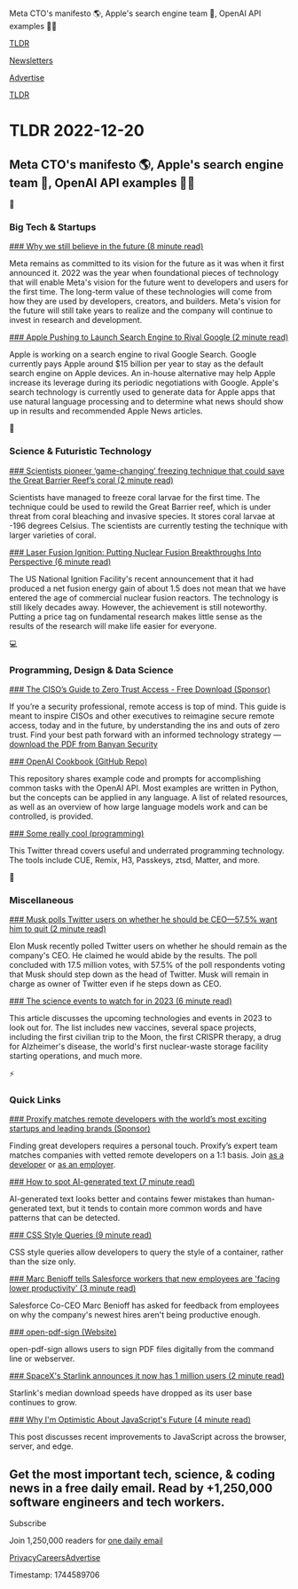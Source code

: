 Meta CTO's manifesto 🌎, Apple's search engine team 🔎, OpenAI API examples 👨‍💻

[TLDR](/)

[Newsletters](/newsletters)

[Advertise](https://advertise.tldr.tech/)

[TLDR](/)

# TLDR 2022-12-20

## Meta CTO's manifesto 🌎, Apple's search engine team 🔎, OpenAI API examples 👨‍💻

📱

### Big Tech & Startups

[### Why we still believe in the future (8 minute read)](https://tech.facebook.com/reality-labs/2022/12/boz-look-back-2023-look-ahead/?utm_source=tldrnewsletter)

Meta remains as committed to its vision for the future as it was when it first announced it. 2022 was the year when foundational pieces of technology that will enable Meta's vision for the future went to developers and users for the first time. The long-term value of these technologies will come from how they are used by developers, creators, and builders. Meta's vision for the future will still take years to realize and the company will continue to invest in research and development.

[### Apple Pushing to Launch Search Engine to Rival Google (2 minute read)](https://www.macrumors.com/2022/12/19/apple-to-launch-search-engine-to-rival-google/?utm_source=tldrnewsletter)

Apple is working on a search engine to rival Google Search. Google currently pays Apple around $15 billion per year to stay as the default search engine on Apple devices. An in-house alternative may help Apple increase its leverage during its periodic negotiations with Google. Apple's search technology is currently used to generate data for Apple apps that use natural language processing and to determine what news should show up in results and recommended Apple News articles.

🚀

### Science & Futuristic Technology

[### Scientists pioneer ‘game-changing’ freezing technique that could save the Great Barrier Reef’s coral (2 minute read)](https://www.euronews.com/green/2022/12/19/scientists-pioneer-game-changing-freezing-technique-that-could-save-the-great-barrier-reef?utm_source=tldrnewsletter)

Scientists have managed to freeze coral larvae for the first time. The technique could be used to rewild the Great Barrier reef, which is under threat from coral bleaching and invasive species. It stores coral larvae at -196 degrees Celsius. The scientists are currently testing the technique with larger varieties of coral.

[### Laser Fusion Ignition: Putting Nuclear Fusion Breakthroughs Into Perspective (6 minute read)](https://hackaday.com/2022/12/19/laser-fusion-ignition-putting-nuclear-fusion-breakthroughs-into-perspective/?utm_source=tldrnewsletter)

The US National Ignition Facility's recent announcement that it had produced a net fusion energy gain of about 1.5 does not mean that we have entered the age of commercial nuclear fusion reactors. The technology is still likely decades away. However, the achievement is still noteworthy. Putting a price tag on fundamental research makes little sense as the results of the research will make life easier for everyone.

💻

### Programming, Design & Data Science

[### The CISO’s Guide to Zero Trust Access - Free Download (Sponsor)](https://info.banyansecurity.io/ciso-guide-zero-trust-access-0?utm_source=tldr&amp;utm_campaign=20221220)

If you’re a security professional, remote access is top of mind. This guide is meant to inspire CISOs and other executives to reimagine secure remote access, today and in the future, by understanding the ins and outs of zero trust. Find your best path forward with an informed technology strategy — [download the PDF from Banyan Security](https://info.banyansecurity.io/ciso-guide-zero-trust-access-0?utm_source=tldr&utm_campaign=20221220)

[### OpenAI Cookbook (GitHub Repo)](https://github.com/openai/openai-cookbook?utm_source=tldrnewsletter)

This repository shares example code and prompts for accomplishing common tasks with the OpenAI API. Most examples are written in Python, but the concepts can be applied in any language. A list of related resources, as well as an overview of how large language models work and can be controlled, is provided.

[### Some really cool (programming)](https://threadreaderapp.com/tobi/status/1604846804574560256?s=12&amp;t=f64-1mN5CDqp2Q9YHrHCmg)

This Twitter thread covers useful and underrated programming technology. The tools include CUE, Remix, H3, Passkeys, ztsd, Matter, and more.

🎁

### Miscellaneous

[### Musk polls Twitter users on whether he should be CEO—57.5% want him to quit (2 minute read)](https://arstechnica.com/tech-policy/2022/12/musk-polls-twitter-users-on-whether-he-should-be-ceo-57-5-want-him-to-quit/?utm_source=tldrnewsletter)

Elon Musk recently polled Twitter users on whether he should remain as the company's CEO. He claimed he would abide by the results. The poll concluded with 17.5 million votes, with 57.5% of the poll respondents voting that Musk should step down as the head of Twitter. Musk will remain in charge as owner of Twitter even if he steps down as CEO.

[### The science events to watch for in 2023 (6 minute read)](https://www.nature.com/articles/d41586-022-04444-3?utm_source=tldrnewsletter)

This article discusses the upcoming technologies and events in 2023 to look out for. The list includes new vaccines, several space projects, including the first civilian trip to the Moon, the first CRISPR therapy, a drug for Alzheimer's disease, the world's first nuclear-waste storage facility starting operations, and much more.

⚡

### Quick Links

[### Proxify matches remote developers with the world’s most exciting startups and leading brands (Sponsor)](https://proxify.io/?utm_medium=email&amp;utm_source=tldr&amp;utm_campaign=2022-12-20_tldr)

Finding great developers requires a personal touch. Proxify’s expert team matches companies with vetted remote developers on a 1:1 basis. Join [as a developer](https://career.proxify.io/?utm_medium=email&utm_source=tldr&utm_campaign=2022-12-20_tldr) or [as an employer](https://www.proxify.io/?utm_medium=email&utm_source=tldr&utm_campaign=2022-12-20_tldr).

[### How to spot AI-generated text (7 minute read)](https://archive.ph/c4Avq?utm_source=tldrnewsletter)

AI-generated text looks better and contains fewer mistakes than human-generated text, but it tends to contain more common words and have patterns that can be detected.

[### CSS Style Queries (9 minute read)](https://ishadeed.com/article/css-container-style-queries/#article-component?utm_source=tldrnewsletter)

CSS style queries allow developers to query the style of a container, rather than the size only.

[### Marc Benioff tells Salesforce workers that new employees are 'facing lower productivity' (3 minute read)](https://www.cnbc.com/2022/12/16/marc-benioff-says-newer-salesforce-employees-are-less-productive.html?utm_source=tldrnewsletter)

Salesforce Co-CEO Marc Benioff has asked for feedback from employees on why the company's newest hires aren't being productive enough.

[### open-pdf-sign (Website)](https://www.openpdfsign.org/?utm_source=tldrnewsletter)

open-pdf-sign allows users to sign PDF files digitally from the command line or webserver.

[### SpaceX's Starlink announces it now has 1 million users (2 minute read)](https://mashable.com/article/starlink-spacex-1-million-users?utm_source=tldrnewsletter)

Starlink's median download speeds have dropped as its user base continues to grow.

[### Why I'm Optimistic About JavaScript's Future (4 minute read)](https://leerob.substack.com/p/why-im-optimistic-about-javascripts?utm_source=tldrnewsletter)

This post discusses recent improvements to JavaScript across the browser, server, and edge.

## Get the most important tech, science, & coding news in a free daily email. Read by +1,250,000 software engineers and tech workers.

Subscribe

Join 1,250,000 readers for [one daily email](/api/latest/tech)

[Privacy](/privacy)[Careers](https://jobs.ashbyhq.com/tldr.tech)[Advertise](/tech/advertise)

Timestamp: 1744589706
